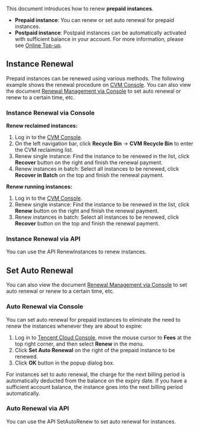 This document introduces how to renew **prepaid instances**.
 - **Prepaid instance**: You can renew or set auto renewal for prepaid instances.
 - **Postpaid instance**: Postpaid instances can be automatically activated with sufficient balance in your account. For more information, please see [Online Top-up](/doc/product/555/7425).

## Instance Renewal
Prepaid instances can be renewed using various methods. The following example shows the renewal procedure on [CVM Console](https://console.cloud.tencent.com/cvm/). You can also view the document [Renewal Management via Console](https://console.cloud.tencent.com/account/renewal) to set auto renewal or renew to a certain time, etc.

### Instance Renewal via Console
 **Renew reclaimed instances:**
 
1. Log in to the [CVM Console](https://console.cloud.tencent.com/cvm/).
2. On the left navigation bar, click **Recycle Bin** -> **CVM Recycle Bin** to enter the CVM reclaiming list.
3. Renew single instance: Find the instance to be renewed in the list, click **Recover** button on the right and finish the renewal payment.
4. Renew instances in batch: Select all instances to be renewed, click **Recover in Batch** on the top and finish the renewal payment.

**Renew running instances:**
 
1. Log in to the [CVM Console](https://console.cloud.tencent.com/cvm/).
2. Renew single instance: Find the instance to be renewed in the list, click **Renew** button on the right and finish the renewal payment.
3. Renew instances in batch: Select all instances to be renewed, click **Recover** button on the top and finish the renewal payment.

### Instance Renewal via API
You can use the API RenewInstances to renew instances.

## Set Auto Renewal
You can also view the document [Renewal Management via Console](https://console.cloud.tencent.com/account/renewal) to set auto renewal or renew to a certain time, etc.

### Auto Renewal via Console
You can set auto renewal for prepaid instances to eliminate the need to renew the instances whenever they are about to expire:
 1. Log in to [Tencent Cloud Console](https://console.cloud.tencent.com), move the mouse cursor to **Fees** at the top right corner, and then select **Renew** in the menu.
 2. Click **Set Auto Renewal** on the right of the prepaid instance to be renewed.
 3. Click **OK** button in the popup dialog box.
 
For instances set to auto renewal, the charge for the next billing period is automatically deducted from the balance on the expiry date. If you have a sufficient account balance, the instance goes into the next billing period automatically.

### Auto Renewal via API
You can use the API SetAutoRenew to set auto renewal for instances. 

